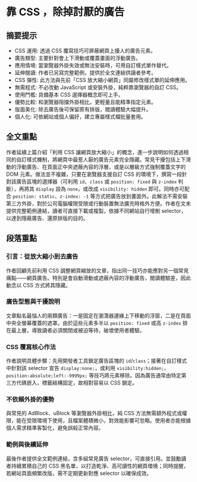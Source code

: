 # 靠 CSS ，除掉討厭的廣告

## 摘要提示
- CSS 運用: 透過 CSS 覆寫技巧可屏蔽網頁上擾人的廣告元素。
- 廣告類型: 主要針對會上下滑動或覆蓋畫面的浮動廣告。
- 應用情境: 當瀏覽器外掛失效或無法安裝時，可用自訂樣式單作替代。
- 延伸閱讀: 作者已另寫完整範例，提供於全文連結供讀者參考。
- CSS 彈性: 此方法與先前「CSS 放大縮小網頁」同屬修改樣式單的延伸應用。
- 無需程式: 不必改動 JavaScript 或安裝外掛，純粹靠瀏覽器的自訂 CSS。
- 使用門檻: 具備基本 CSS 選擇器概念即可上手。
- 優勢比較: 和瀏覽器阻擋外掛相比，更輕量且能精準指定元素。
- 版面美化: 除去廣告後可保留原有排版，閱讀體驗大幅提升。
- 個人化: 可依網站或個人偏好，建立專屬樣式檔批量套用。

## 全文重點
作者延續上篇介紹「利用 CSS 讓網頁放大縮小」的概念，進一步說明如何透過相同的自訂樣式機制，將網頁中最惹人厭的廣告元素完全隱藏。常見干擾包括上下滑動的浮動廣告、在頁面正中央遮蔽內容的浮層，或是以層級方式強制覆蓋文字的 DOM 元素。做法並不複雜，只要在瀏覽器支援自訂 CSS 的環境下，撰寫一段針對該廣告區塊的選擇器（可利用 `id`、`class` 或 `position: fixed` 與 `z-index` 判斷），再將其 `display` 設為 `none`，或改成 `visibility: hidden` 即可。同時亦可配合 `position: static`、`z-index: -1` 等方式把廣告放到畫面外。此解法不需安裝第三方外掛，對於公司電腦權限受限或行動裝置無法擴充時格外方便。作者在文末提供完整範例連結，讀者可直接下載或複製，依據不同網站自行增刪 selector，以達到隱蔽廣告、還原排版的目的。

## 段落重點
### 引言：從放大縮小到去廣告
作者回顧先前利用 CSS 調整網頁縮放的文章，指出同一技巧亦能應對另一個常見痛點——網頁廣告。特別是會自動滑動或遮蔽內容的浮動廣告，閱讀體驗差，因此動念以 CSS 方式將其隱藏。

### 廣告型態與干擾說明
文章點名最惱人的兩類廣告：一是固定在瀏灠器邊緣上下移動的浮窗，二是在頁面中央全螢幕覆蓋的遮罩。由於這些元素多半以 `position: fixed` 或高 `z-index` 排在最上層，導致讀者必須關閉或被迫等待，破壞使用者體驗。

### CSS 覆寫核心作法
作者說明具體步驟：先用開發者工具鎖定廣告區塊的 `id`/`class`；接著在自訂樣式中針對該 selector 宣告 `display:none;`，或利用 `visibility:hidden;`、`position:absolute;left:-9999px;` 等技巧將元素移除。因為廣告通常由特定第三方代碼嵌入，標籤結構固定，故相對容易以 CSS 鎖定。

### 不依賴外掛的優勢
與常見的 AdBlock、uBlock 等瀏覽器外掛相比，純 CSS 方法無需額外程式或權限，能在受限環境下使用，且檔案體積微小，對效能影響可忽略。使用者亦能根據個人需求精準客製化，避免誤殺正常內容。

### 範例與後續延伸
最後作者提供全文範例連結，含多組常見廣告 selector，可直接引用。並鼓勵讀者持續累積自己的 CSS 黑名單，以打造乾淨、高可讀性的網頁環境；同時提醒，若網站頁面頻繁改版，需不定期更新對應 selector 以確保成效。